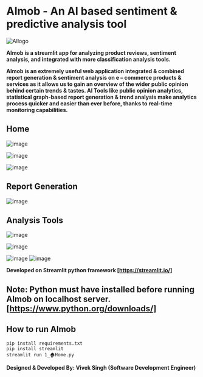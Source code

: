 # AImob - An AI based sentiment & predictive analysis tool

![AIlogo](https://user-images.githubusercontent.com/82748553/214609614-078db1a7-f16a-48d6-8be0-9a38913f0d5b.png)

**AImob is a streamlit app for analyzing product reviews, sentiment analysis, and integrated with more classification analysis tools.**

**AImob is an extremely useful web application integrated & combined report generation & sentiment analysis on e – commerce products & services as it allows us to gain an overview of the wider public opinion behind certain trends & tastes. AI Tools like public opinion analytics, statistical graph-based report generation & trend analysis make analytics process quicker and easier than ever before, thanks to real-time monitoring capabilities.**

## Home
![image](https://user-images.githubusercontent.com/82748553/214611222-867f01f5-f240-4bab-9318-9271e0e7c581.png)

![image](https://user-images.githubusercontent.com/82748553/214611834-ee1c405b-4134-4074-a8bb-632b2c39b168.png)

![image](https://user-images.githubusercontent.com/82748553/214611389-c4e10fb6-45da-4d9b-a900-96893fe78093.png)

## Report Generation
![image](https://user-images.githubusercontent.com/82748553/214611526-d69931d9-fff7-46fd-9717-74c50db98510.png)

## Analysis Tools
![image](https://user-images.githubusercontent.com/82748553/214611632-4a100de6-7192-463c-a1f5-61ba0e9a81bf.png)

![image](https://user-images.githubusercontent.com/82748553/214611722-aad23d8a-3cd8-4d79-b662-284e2bf0a25c.png)

![image](https://user-images.githubusercontent.com/82748553/214612410-930c3f2d-af51-426d-a04f-c8645fb76ab1.png)
![image](https://user-images.githubusercontent.com/82748553/214612486-20f3d398-34dc-4cb4-87b7-68b5aebe3948.png)

**Developed on Streamlit python framework [https://streamlit.io/]**

## Note: Python must have installed before running AImob on localhost server. [https://www.python.org/downloads/]
## How to run AImob
```
pip install requirements.txt
pip install streamlit
streamlit run 1_🏠Home.py
```

**Designed & Developed By: Vivek Singh (Software Development Engineer)**